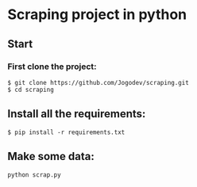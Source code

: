# Scraping project in python
## Start
### First clone the project:
````
$ git clone https://github.com/Jogodev/scraping.git
$ cd scraping
````
## Install all the requirements:
````
$ pip install -r requirements.txt
````
## Make some data:
````
python scrap.py
````